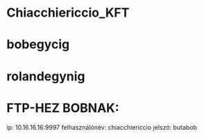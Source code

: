 # Chiacchiericcio_KFT
# bobegycig
# rolandegynig


# FTP-HEZ BOBNAK:

ip: 10.16.16.16:9997
felhasználónév: chiacchiericcio
jelszó: butabob